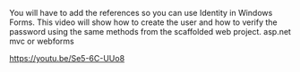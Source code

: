You will have to add the references so you can use Identity in Windows Forms.
This video  will show how to create the user and how to verify the password using the same methods from the scaffolded  web project.  asp.net mvc or webforms

https://youtu.be/Se5-6C-UUo8
